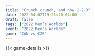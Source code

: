 ```yaml
---
title: "Crunch crunch, and now 1-2-3"
date: 2022-04-02T19:26:20-04:00
draft: false
tags: ["2022 Men’s Worlds"]
event: "2022 Men’s Worlds"
game: "CAN vs CZE"
---
```

{{< game-details >}}
<!--more-->

